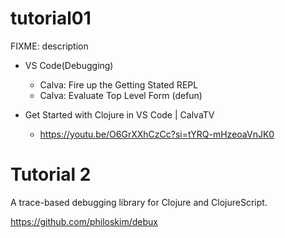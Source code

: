 # tutorial01

FIXME: description

- VS Code(Debugging)
  - Calva: Fire up the Getting Stated REPL
  - Calva: Evaluate Top Level Form (defun)

- Get Started with Clojure in VS Code | CalvaTV
  - https://youtu.be/O6GrXXhCzCc?si=tYRQ-mHzeoaVnJK0


# Tutorial 2

A trace-based debugging library for Clojure and ClojureScript. 

https://github.com/philoskim/debux